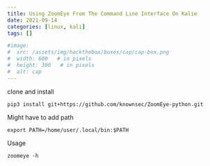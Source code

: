 ```yaml
---
title: Using ZoomEye From The Command Line Interface On Kalie
date: 2021-09-14
categories: [linux, kali]
tags: []

#image:
#  src: /assets/img/hackthebox/boxes/cap/cap-box.png
#  width: 600   # in pixels
#  height: 300   # in pixels
#  alt: cap
---
```


clone and install

```
pip3 install git+https://github.com/knownsec/ZoomEye-python.git
```


Might have to add path
```
export PATH=/home/user/.local/bin:$PATH
```
Usage
```
zoomeye -h
```
